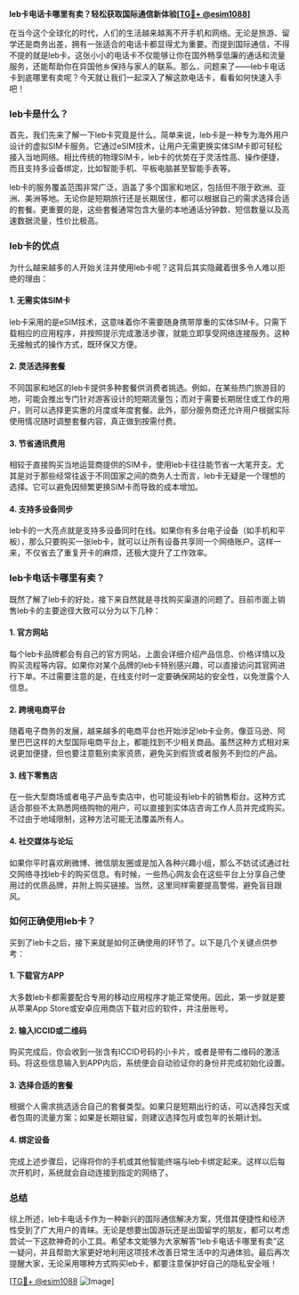 **leb卡电话卡哪里有卖？轻松获取国际通信新体验[[TG💪+ @esim1088](https://t.me/s/esim1088)]**

在当今这个全球化的时代，人们的生活越来越离不开手机和网络。无论是旅游、留学还是商务出差，拥有一张适合的电话卡都显得尤为重要。而提到国际通信，不得不提的就是leb卡。这张小小的电话卡不仅能够让你在国外畅享低廉的通话和流量服务，还能帮助你在异国他乡保持与家人的联系。那么，问题来了——leb卡电话卡到底哪里有卖呢？今天就让我们一起深入了解这款电话卡，看看如何快速入手吧！

### leb卡是什么？

首先，我们先来了解一下leb卡究竟是什么。简单来说，leb卡是一种专为海外用户设计的虚拟SIM卡服务。它通过eSIM技术，让用户无需更换实体SIM卡即可轻松接入当地网络。相比传统的物理SIM卡，leb卡的优势在于灵活性高、操作便捷，而且支持多设备绑定，比如智能手机、平板电脑甚至智能手表等。

leb卡的服务覆盖范围非常广泛，涵盖了多个国家和地区，包括但不限于欧洲、亚洲、美洲等地。无论你是短期旅行还是长期居住，都可以根据自己的需求选择合适的套餐。更重要的是，这些套餐通常包含大量的本地通话分钟数、短信数量以及高速数据流量，性价比极高。

### leb卡的优点

为什么越来越多的人开始关注并使用leb卡呢？这背后其实隐藏着很多令人难以拒绝的理由：

#### 1. **无需实体SIM卡**
   leb卡采用的是eSIM技术，这意味着你不需要随身携带厚重的实体SIM卡。只需下载相应的应用程序，并按照提示完成激活步骤，就能立即享受网络连接服务。这种无接触式的操作方式，既环保又方便。

#### 2. **灵活选择套餐**
   不同国家和地区的leb卡提供多种套餐供消费者挑选。例如，在某些热门旅游目的地，可能会推出专门针对游客设计的短期流量包；而对于需要长期居住或工作的用户，则可以选择更实惠的月度或年度套餐。此外，部分服务商还允许用户根据实际使用情况随时调整套餐内容，真正做到按需付费。

#### 3. **节省通讯费用**
   相较于直接购买当地运营商提供的SIM卡，使用leb卡往往能节省一大笔开支。尤其是对于那些经常往返于不同国家之间的商务人士而言，leb卡无疑是一个理想的选择。它可以避免因频繁更换SIM卡而导致的成本增加。

#### 4. **支持多设备同步**
   leb卡的一大亮点就是支持多设备同时在线。如果你有多台电子设备（如手机和平板），那么只要购买一张leb卡，就可以让所有设备共享同一个网络账户。这样一来，不仅省去了重复开卡的麻烦，还极大提升了工作效率。

### leb卡电话卡哪里有卖？

既然了解了leb卡的好处，接下来自然就是寻找购买渠道的问题了。目前市面上销售leb卡的主要途径大致可以分为以下几种：

#### 1. **官方网站**
   每个leb卡品牌都会有自己的官方网站，上面会详细介绍产品信息、价格详情以及购买流程等内容。如果你对某个品牌的leb卡特别感兴趣，可以直接访问其官网进行下单。不过需要注意的是，在线支付时一定要确保网站的安全性，以免泄露个人信息。

#### 2. **跨境电商平台**
   随着电子商务的发展，越来越多的电商平台也开始涉足leb卡业务。像亚马逊、阿里巴巴这样的大型国际电商平台上，都能找到不少相关商品。虽然这种方式相对来说更加便捷，但也要注意甄别卖家资质，避免买到假货或者服务不到位的产品。

#### 3. **线下零售店**
   在一些大型商场或者电子产品专卖店中，也可能设有leb卡的销售柜台。这种方式适合那些不太熟悉网络购物的用户，可以直接到实体店咨询工作人员并完成购买。不过由于地域限制，这种方法可能无法覆盖所有人。

#### 4. **社交媒体与论坛**
   如果你平时喜欢刷微博、微信朋友圈或是加入各种兴趣小组，那么不妨试试通过社交网络寻找leb卡的购买信息。有时候，一些热心网友会在这些平台上分享自己使用过的优质品牌，并附上购买链接。当然，这里同样需要提高警惕，避免盲目跟风。

### 如何正确使用leb卡？

买到了leb卡之后，接下来就是如何正确使用的环节了。以下是几个关键点供参考：

#### 1. **下载官方APP**
   大多数leb卡都需要配合专用的移动应用程序才能正常使用。因此，第一步就是要从苹果App Store或安卓应用商店下载对应的软件，并注册账号。

#### 2. **输入ICCID或二维码**
   购买完成后，你会收到一张含有ICCID号码的小卡片，或者是带有二维码的激活码。将这些信息输入到APP内后，系统便会自动验证你的身份并完成初始化设置。

#### 3. **选择合适的套餐**
   根据个人需求挑选适合自己的套餐类型。如果只是短期出行的话，可以选择包天或者包周的流量方案；如果是长期驻留，则建议选择包月或包年的长期计划。

#### 4. **绑定设备**
   完成上述步骤后，记得将你的手机或其他智能终端与leb卡绑定起来。这样以后每次开机时，系统就会自动连接到指定的网络了。

### 总结

综上所述，leb卡电话卡作为一种新兴的国际通信解决方案，凭借其便捷性和经济性受到了广大用户的青睐。无论是想要出国游玩还是出国留学的朋友，都可以考虑尝试一下这款神奇的小工具。希望本文能够为大家解答“leb卡电话卡哪里有卖”这一疑问，并且帮助大家更好地利用这项技术改善日常生活中的沟通体验。最后再次提醒大家，无论采用哪种方式购买leb卡，都要注意保护好自己的隐私安全哦！

[[TG💪+ @esim1088](https://t.me/s/esim1088) ![Image](https://i.postimg.cc/4NQfJmqS/Snipaste-2025-05-13-00-14-12.png)]